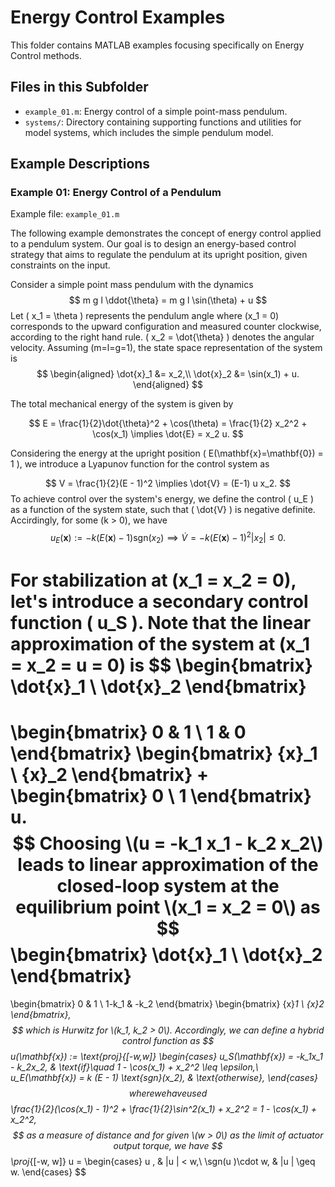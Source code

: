 # Energy Control Examples

This folder contains MATLAB examples focusing specifically on Energy Control methods.

## Files in this Subfolder

- `example_01.m`: Energy control of a simple point-mass pendulum.
- `systems/`: Directory containing supporting functions and utilities for model systems, which includes the simple pendulum model.

## Example Descriptions

### Example 01: Energy Control of a Pendulum

Example file: `example_01.m`

The following example demonstrates the concept of energy control applied to a pendulum system. Our goal is to design an energy-based control strategy that aims to regulate the pendulum at its upright position, given constraints on the input.

Consider a simple point mass pendulum with the dynamics
$$
m g l \ddot{\theta} = m g l \sin(\theta) + u
$$
Let \( x_1 = \theta \) represents the pendulum angle where \(x_1 = 0\) corresponds to the upward configuration and measured counter clockwise, according to the right hand rule. \( x_2 = \dot{\theta} \) denotes the angular velocity. Assuming \(m=l=g=1\), the state space representation of the system is
$$
\begin{aligned}
    \dot{x}_1 &= x_2,\\
    \dot{x}_2 &= \sin(x_1) + u.
\end{aligned}
$$

The total mechanical energy of the system is given by

$$
E = \frac{1}{2}\dot{\theta}^2 + \cos(\theta) = \frac{1}{2} x_2^2 + \cos(x_1) \implies \dot{E} = x_2 u.
$$

Considering the energy at the upright position \( E(\mathbf{x}=\mathbf{0}) = 1 \), we introduce a Lyapunov function for the control system as

$$
V = \frac{1}{2}(E - 1)^2 \implies \dot{V} = (E-1) u x_2.
$$
To achieve control over the system's energy, we define the control \( u_E \) as a function of the system state, such that \( \dot{V} \) is negative definite. Accirdingly, for some \(k > 0\), we have
$$
u_E(\mathbf{x}) := - k (E(\mathbf{x}) - 1) \text{sgn}(x_2) \implies \dot{V} = -k(E(\mathbf{x}) - 1)^2|x_2| \leq 0.
$$

For stabilization at \(x_1 = x_2 = 0\), let's introduce a secondary control function \( u_S \). Note that the linear approximation of the system at \(x_1 = x_2 = u = 0\) is
$$
\begin{bmatrix}
\dot{x}_1 \\ \dot{x}_2
\end{bmatrix}
= 
\begin{bmatrix}
0 & 1 \\ 1 & 0
\end{bmatrix}
\begin{bmatrix}
{x}_1 \\ {x}_2
\end{bmatrix}
+ 
\begin{bmatrix}
0 \\ 1
\end{bmatrix}
u.
$$
Choosing \(u = -k_1 x_1 - k_2 x_2\) leads to linear approximation of the closed-loop system at the equilibrium point \(x_1 = x_2 = 0\) as
$$
\begin{bmatrix}
\dot{x}_1 \\ \dot{x}_2
\end{bmatrix}
= 
\begin{bmatrix}
0 & 1 \\ 1-k_1 & -k_2
\end{bmatrix}
\begin{bmatrix}
{x}_1 \\ {x}_2
\end{bmatrix},
$$
which is Hurwitz for \(k_1, k_2 > 0\). Accordingly, we can define a hybrid control function as
$$
u(\mathbf{x}) := \text{proj}_{[-w,w]}
\begin{cases}
    u_S(\mathbf{x}) = -k_1x_1 - k_2x_2, & \text{if}\quad 1 - \cos(x_1) + x_2^2  \leq \epsilon,\\
    u_E(\mathbf{x}) = k (E - 1) \text{sgn}(x_2), & \text{otherwise},
\end{cases}
$$
where we have used
$$
\frac{1}{2}(\cos(x_1) - 1)^2 + \frac{1}{2}\sin^2(x_1) + x_2^2 = 1 - \cos(x_1) + x_2^2,
$$
as a measure of distance and for given \(w > 0\) as the limit of actuator output torque, we have
$$
\proj_{[-w, w]} u  =  \begin{cases} u , & |u | < w,\\ \sgn(u )\cdot w, &  |u | \geq w. \end{cases}
$$
